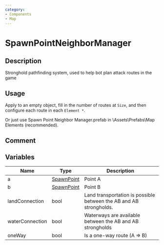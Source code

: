 ```yaml
---
category: 
- Components
- Map
---
```

# SpawnPointNeighborManager
## Description

Stronghold pathfinding system, used to help bot plan attack routes in the game

## Usage

Apply to an empty object, fill in the number of routes at `Size`, and then configure each route in each `Element *`.

Or just use Spawn Point Neighbor Manager.prefab in \Assets\Prefabs\Map Elements (recommended).

## Comment

## Variables
| Name | Type | Description |
| ----------- | ----------- | ----------- |
| a | [SpawnPoint](./SpawnPoint.md) | Point A |  
| b | [SpawnPoint](./SpawnPoint.md) | Point B |  
| landConnection  | bool | Land transportation is possible between the AB and AB strongholds. |  
| waterConnection  | bool | Waterways are available between the AB and AB strongholds |  
| oneWay  | bool | Is a one-way route (A => B) |  
